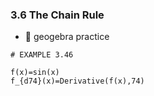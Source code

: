 ### 3.6 The Chain Rule


- 🎯 geogebra practice 

```
# EXAMPLE 3.46

f(x)=sin(x)
f_{d74}(x)=Derivative(f(x),74)
```
